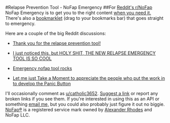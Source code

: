 #Relapse Prevention Tool - NoFap Emergency
##For [Reddit's r/NoFap](http://reddit.com/r/NoFap)
NoFap Emergency is to get you to the right content [when you need it.](http://www.reddit.com/r/NoFap/comments/2ik023/take_red_or_blue_pill/)
There's also a [bookmarklet](http://emergency.nofap.org/director.php?cat=bookmarklet) (drag to your bookmarks bar) that goes straight to emergency.

Here are a couple of the big Reddit discussions:

* [Thank you for the relapse prevention tool!](http://www.reddit.com/r/NoFap/comments/2fvyhb/thank_you_for_the_relapse_prevention_tool/)

* [I just noticed this, but HOLY SHIT, THE NEW RELAPSE EMERGENCY TOOL IS SO COOL](http://www.reddit.com/r/NoFap/comments/2g05rx/i_just_noticed_this_but_holy_shit_the_new_relapse/)

* [Emergency nofap tool rocks](http://www.reddit.com/r/NoFap/comments/2grt82/emergency_nofap_tool_rocks/)

* [Let me just Take a Moment to appreciate the people who put the work in to develop the Panic Button](http://www.reddit.com/r/NoFap/comments/2jvsjk/let_me_just_take_a_moment_to_appreciate_the/)

I'll occasionally comment as [u/catholic3652](http://www.reddit.com/user/catholic3652).
[Suggest a link](http://emergency.nofap.org/suggestor.php) or report any broken links if you see them.
If you're interested in using this as an API or something [email me,](mailto:jfische8@binghamton.edu) but you could also probably just figure it out no biggie.
[NoFap®](http://nofap.org) is a registered service mark owned by [Alexander Rhodes](http://www.alexanderrhodes.net) and NoFap LLC.
